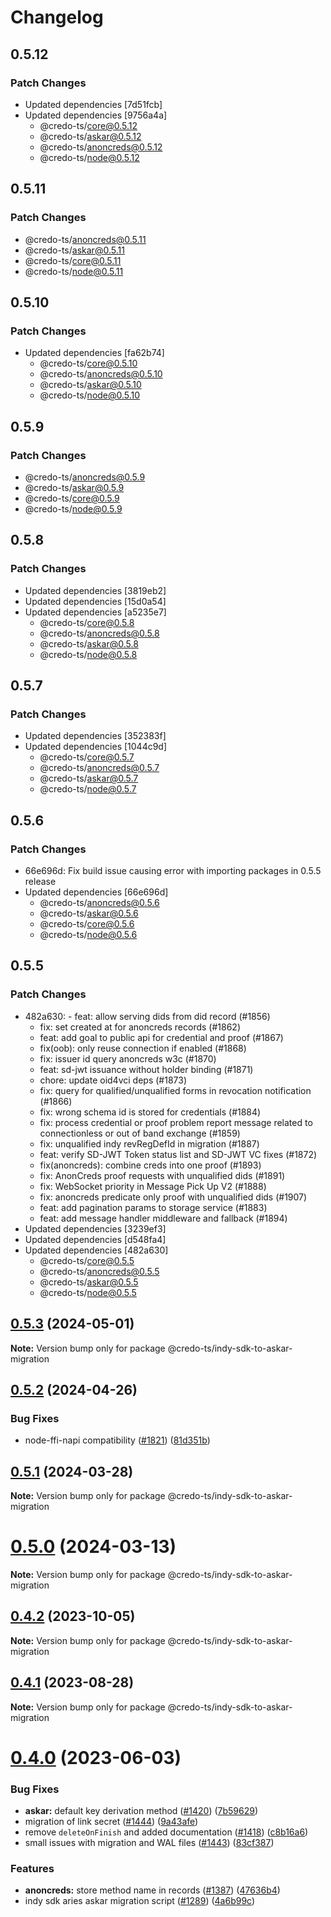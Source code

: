 # Changelog

## 0.5.12

### Patch Changes

- Updated dependencies [7d51fcb]
- Updated dependencies [9756a4a]
  - @credo-ts/core@0.5.12
  - @credo-ts/askar@0.5.12
  - @credo-ts/anoncreds@0.5.12
  - @credo-ts/node@0.5.12

## 0.5.11

### Patch Changes

- @credo-ts/anoncreds@0.5.11
- @credo-ts/askar@0.5.11
- @credo-ts/core@0.5.11
- @credo-ts/node@0.5.11

## 0.5.10

### Patch Changes

- Updated dependencies [fa62b74]
  - @credo-ts/core@0.5.10
  - @credo-ts/anoncreds@0.5.10
  - @credo-ts/askar@0.5.10
  - @credo-ts/node@0.5.10

## 0.5.9

### Patch Changes

- @credo-ts/anoncreds@0.5.9
- @credo-ts/askar@0.5.9
- @credo-ts/core@0.5.9
- @credo-ts/node@0.5.9

## 0.5.8

### Patch Changes

- Updated dependencies [3819eb2]
- Updated dependencies [15d0a54]
- Updated dependencies [a5235e7]
  - @credo-ts/core@0.5.8
  - @credo-ts/anoncreds@0.5.8
  - @credo-ts/askar@0.5.8
  - @credo-ts/node@0.5.8

## 0.5.7

### Patch Changes

- Updated dependencies [352383f]
- Updated dependencies [1044c9d]
  - @credo-ts/core@0.5.7
  - @credo-ts/anoncreds@0.5.7
  - @credo-ts/askar@0.5.7
  - @credo-ts/node@0.5.7

## 0.5.6

### Patch Changes

- 66e696d: Fix build issue causing error with importing packages in 0.5.5 release
- Updated dependencies [66e696d]
  - @credo-ts/anoncreds@0.5.6
  - @credo-ts/askar@0.5.6
  - @credo-ts/core@0.5.6
  - @credo-ts/node@0.5.6

## 0.5.5

### Patch Changes

- 482a630: - feat: allow serving dids from did record (#1856)
  - fix: set created at for anoncreds records (#1862)
  - feat: add goal to public api for credential and proof (#1867)
  - fix(oob): only reuse connection if enabled (#1868)
  - fix: issuer id query anoncreds w3c (#1870)
  - feat: sd-jwt issuance without holder binding (#1871)
  - chore: update oid4vci deps (#1873)
  - fix: query for qualified/unqualified forms in revocation notification (#1866)
  - fix: wrong schema id is stored for credentials (#1884)
  - fix: process credential or proof problem report message related to connectionless or out of band exchange (#1859)
  - fix: unqualified indy revRegDefId in migration (#1887)
  - feat: verify SD-JWT Token status list and SD-JWT VC fixes (#1872)
  - fix(anoncreds): combine creds into one proof (#1893)
  - fix: AnonCreds proof requests with unqualified dids (#1891)
  - fix: WebSocket priority in Message Pick Up V2 (#1888)
  - fix: anoncreds predicate only proof with unqualified dids (#1907)
  - feat: add pagination params to storage service (#1883)
  - feat: add message handler middleware and fallback (#1894)
- Updated dependencies [3239ef3]
- Updated dependencies [d548fa4]
- Updated dependencies [482a630]
  - @credo-ts/core@0.5.5
  - @credo-ts/anoncreds@0.5.5
  - @credo-ts/askar@0.5.5
  - @credo-ts/node@0.5.5

## [0.5.3](https://github.com/openwallet-foundation/credo-ts/compare/v0.5.2...v0.5.3) (2024-05-01)

**Note:** Version bump only for package @credo-ts/indy-sdk-to-askar-migration

## [0.5.2](https://github.com/openwallet-foundation/credo-ts/compare/v0.5.1...v0.5.2) (2024-04-26)

### Bug Fixes

- node-ffi-napi compatibility ([#1821](https://github.com/openwallet-foundation/credo-ts/issues/1821)) ([81d351b](https://github.com/openwallet-foundation/credo-ts/commit/81d351bc9d4d508ebfac9e7f2b2f10276ab1404a))

## [0.5.1](https://github.com/openwallet-foundation/credo-ts/compare/v0.5.0...v0.5.1) (2024-03-28)

**Note:** Version bump only for package @credo-ts/indy-sdk-to-askar-migration

# [0.5.0](https://github.com/openwallet-foundation/credo-ts/compare/v0.4.2...v0.5.0) (2024-03-13)

**Note:** Version bump only for package @credo-ts/indy-sdk-to-askar-migration

## [0.4.2](https://github.com/hyperledger/aries-framework-javascript/compare/v0.4.1...v0.4.2) (2023-10-05)

**Note:** Version bump only for package @credo-ts/indy-sdk-to-askar-migration

## [0.4.1](https://github.com/hyperledger/aries-framework-javascript/compare/v0.4.0...v0.4.1) (2023-08-28)

**Note:** Version bump only for package @credo-ts/indy-sdk-to-askar-migration

# [0.4.0](https://github.com/hyperledger/aries-framework-javascript/compare/v0.3.3...v0.4.0) (2023-06-03)

### Bug Fixes

- **askar:** default key derivation method ([#1420](https://github.com/hyperledger/aries-framework-javascript/issues/1420)) ([7b59629](https://github.com/hyperledger/aries-framework-javascript/commit/7b5962917488cfd0c5adc170d3c3fc64aa82ef2c))
- migration of link secret ([#1444](https://github.com/hyperledger/aries-framework-javascript/issues/1444)) ([9a43afe](https://github.com/hyperledger/aries-framework-javascript/commit/9a43afec7ea72a6fa8c6133f0fad05d8a3d2a595))
- remove `deleteOnFinish` and added documentation ([#1418](https://github.com/hyperledger/aries-framework-javascript/issues/1418)) ([c8b16a6](https://github.com/hyperledger/aries-framework-javascript/commit/c8b16a6fec8bb693e67e65709ded05d19fd1919f))
- small issues with migration and WAL files ([#1443](https://github.com/hyperledger/aries-framework-javascript/issues/1443)) ([83cf387](https://github.com/hyperledger/aries-framework-javascript/commit/83cf387fa52bb51d8adb2d5fedc5111994d4dde1))

### Features

- **anoncreds:** store method name in records ([#1387](https://github.com/hyperledger/aries-framework-javascript/issues/1387)) ([47636b4](https://github.com/hyperledger/aries-framework-javascript/commit/47636b4a08ffbfa9a3f2a5a3c5aebda44f7d16c8))
- indy sdk aries askar migration script ([#1289](https://github.com/hyperledger/aries-framework-javascript/issues/1289)) ([4a6b99c](https://github.com/hyperledger/aries-framework-javascript/commit/4a6b99c617de06edbaf1cb07c8adfa8de9b3ec15))
